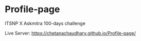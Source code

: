 # Profile-page
ITSNP X Askmitra 100-days challenge

Live Server:
https://chetanachaudhary.github.io/Profile-page/
